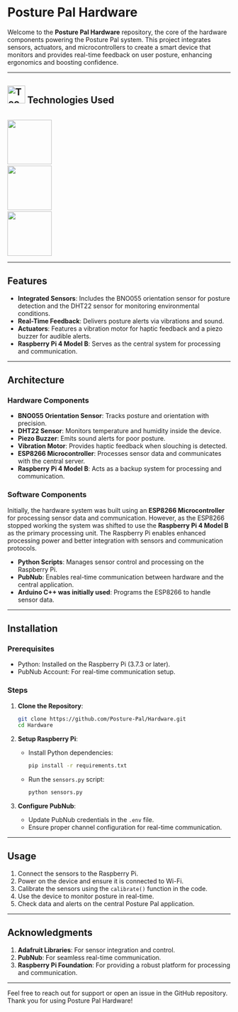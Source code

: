 # Posture Pal Hardware

Welcome to the **Posture Pal Hardware** repository, the core of the hardware components powering the Posture Pal system. This project integrates sensors, actuators, and microcontrollers to create a smart device that monitors and provides real-time feedback on user posture, enhancing ergonomics and boosting confidence.

---

## <img src="https://emojigraph.org/media/microsoft/woman-technologist_1f469-200d-1f4bb.png" alt="Technologies" width="40"> Technologies Used

<code><a href="https://www.raspberrypi.com/" target="_blank"> <img height="100" src="https://www.vectorlogo.zone/logos/raspberrypi/raspberrypi-ar21.svg"></a></code>
<code><a href="https://www.python.org/" target="_blank"> <img height="100" src="https://www.vectorlogo.zone/logos/python/python-ar21.svg"></a></code>
<code><a href="https://pubnub.com/" target="_blank"> <img height="100" src="https://getvectorlogo.com/wp-content/uploads/2020/03/pubnub-vector-logo.png"></a></code>

---

## Features
- **Integrated Sensors**: Includes the BNO055 orientation sensor for posture detection and the DHT22 sensor for monitoring environmental conditions.
- **Real-Time Feedback**: Delivers posture alerts via vibrations and sound.
- **Actuators**: Features a vibration motor for haptic feedback and a piezo buzzer for audible alerts.
- **Raspberry Pi 4 Model B**: Serves as the central system for processing and communication.

---

## Architecture
### Hardware Components
- **BNO055 Orientation Sensor**: Tracks posture and orientation with precision.
- **DHT22 Sensor**: Monitors temperature and humidity inside the device.
- **Piezo Buzzer**: Emits sound alerts for poor posture.
- **Vibration Motor**: Provides haptic feedback when slouching is detected.
- **ESP8266 Microcontroller**: Processes sensor data and communicates with the central server.
- **Raspberry Pi 4 Model B**: Acts as a backup system for processing and communication.

### Software Components
Initially, the hardware system was built using an **ESP8266 Microcontroller** for processing sensor data and communication. However, as the ESP8266 stopped working the system was shifted to use the **Raspberry Pi 4 Model B** as the primary processing unit. The Raspberry Pi enables enhanced processing power and better integration with sensors and communication protocols.

- **Python Scripts**: Manages sensor control and processing on the Raspberry Pi.
- **PubNub**: Enables real-time communication between hardware and the central application.
- **Arduino C++ was initially used**: Programs the ESP8266 to handle sensor data.
---

## Installation
### Prerequisites
- Python: Installed on the Raspberry Pi (3.7.3 or later).
- PubNub Account: For real-time communication setup.

### Steps
1. **Clone the Repository**:
   ```bash
   git clone https://github.com/Posture-Pal/Hardware.git
   cd Hardware
   ```

2. **Setup Raspberry Pi**:
   - Install Python dependencies:
     ```bash
     pip install -r requirements.txt
     ```
   - Run the `sensors.py` script:
     ```bash
     python sensors.py
     ```

3. **Configure PubNub**:
   - Update PubNub credentials in the `.env` file.
   - Ensure proper channel configuration for real-time communication.

---

## Usage
1. Connect the sensors to the Raspberry Pi.
2. Power on the device and ensure it is connected to Wi-Fi.
3. Calibrate the sensors using the `calibrate()` function in the code.
4. Use the device to monitor posture in real-time.
5. Check data and alerts on the central Posture Pal application.

---

## Acknowledgments
1. **Adafruit Libraries**: For sensor integration and control.
2. **PubNub**: For seamless real-time communication.
3. **Raspberry Pi Foundation**: For providing a robust platform for processing and communication.

---

Feel free to reach out for support or open an issue in the GitHub repository. Thank you for using Posture Pal Hardware!
